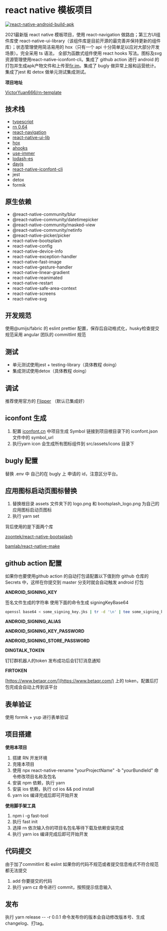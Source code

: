# react native 模板项目

[![react-native-android-build-apk](https://github.com/VictorYuan666/rn-template/actions/workflows/react-native-android-build-apk.yml/badge.svg?branch=main)](https://github.com/VictorYuan666/rn-template/actions/workflows/react-native-android-build-apk.yml)

2021最新版 react native 模板项目，使用 react-navigation 做路由；第三方UI组件库使 react-native-ui-library（该组件库是目前开源的最完善并保持更新的组件库）；状态管理使用简洁易用的 hox（只有一个 api 十分简单足以应对大部分开发场景）。完全采用 ts 语法， 全部为函数式组件使用 react hooks 写法。图标及svg资源管理使用react-native-iconfont-cli。集成了 github action 进行 android 的打包并生成apk产物文件和上传至[fir.im](https://www.betaqr.com/apps)。集成了 bugly 做异常上报和运营统计。集成了jest 和 detox 做单元测试集成测试。

**项目地址**

[VictorYuan666/rn-template](https://github.com/VictorYuan666/rn-template)

## 技术栈

- [typescript](https://www.typescriptlang.org/docs/handbook/intro.html)
- [rn 0.64](https://reactnative.dev/)
- [react-navigation](https://reactnavigation.org/docs/getting-started)
- [react-native-ui-lib](https://wix.github.io/react-native-ui-lib/getting-started/setup)
- [hox](https://github.com/umijs/hox)
- [ahooks](https://ahooks.gitee.io/zh-CN/hooks/async)
- [use-immer](https://github.com/immerjs/use-immer)
- [lodash-es](https://www.lodashjs.com/)
- [dayjs](https://dayjs.gitee.io/zh-CN)
- [react-native-iconfont-cli](https://github.com/iconfont-cli/react-native-iconfont-cli)
- jest
- detox
- formik

## 原生依赖

- @react-native-community/blur
- @react-native-community/datetimepicker
- @react-native-community/masked-view
- @react-native-community/netinfo
- @react-native-picker/picker
- react-native-bootsplash
- react-native-config
- react-native-device-info
- react-native-exception-handler
- react-native-fast-image
- react-native-gesture-handler
- react-native-linear-gradient
- react-native-reanimated
- react-native-restart
- react-native-safe-area-context
- react-native-screens
- react-native-svg

## 开发规范

使用@umijs/fabric 的 eslint prettier 配置，保存后自动格式化，husky检查提交规范采用 angular 团队的 commitlint 规范

## 测试

- 单元测试使用jest + testing-library（具体教程 doing）
- 集成测试使用detox（具体教程 doing）

## 调试

推荐使用官方的 [Flipper](https://fbflipper.com/) （默认已集成好）

## iconfont 生成

1. 配置 [iconfont.cn](http://iconfont.cn/) 中项目生成 Symbol 链接到项目根目录下的 iconfont.json 文件中的 symbol_url
2. 执行yarn icon 会生成所有图标组件到 src/assets/icons 目录下

## bugly 配置

替换 .env 中 自己的在 bugly 上 申请的 id，注意区分平台。

## 应用图标启动页图标替换

1. 替换根目录 assets 文件夹下的 logo.png 和 bootsplash_logo.png 为自己的应用图标启动页图标
2. 执行 yarn set

背后使用的是下面两个库

[zoontek/react-native-bootsplash](https://github.com/zoontek/react-native-bootsplash)

[bamlab/react-native-make](https://github.com/bamlab/react-native-make)

## github action 配置

如果你也要使用github action 的自动打包请配置以下值到你 github 仓库的 Secrets 中，这样在你提交到 master 分支时就会自动触发 android 打包

**ANDROID_SIGNING_KEY**

签名文件生成的字符串 使用下面的命令生成 signingKeyBase64

```bash
openssl base64 < some_signing_key.jks | tr -d '\n' | tee some_signing_key.jks.base64.txt
```

**ANDROID_SIGNING_ALIAS**

**ANDROID_SIGNING_KEY_PASSWORD**

**ANDROID_SIGNING_STORE_PASSWORD**

**DINGTALK_TOKEN**

钉钉群机器人的token 发布成功后会钉钉消息通知

**FIRTOKEN**

 [https://www.betaqr.com/](https://www.betaqr.com/) 上的 token，配置后打包完成会自动上传到该平台

## 表单验证

使用 formik + yup 进行表单验证

## 项目搭建

**使用本项目**

1. 搭建 RN 开发环境
2. 克隆本项目
3. 使用 npx react-native-rename "yourProjectName" -b "yourBundleId" 命令修改项目名称及包名
4. 安装 npm 依赖，执行 yarn
5. 安装 ios 依赖，执行 cd ios && pod install
6. yarn ios 编译完成后即可开始开发

**使用脚手架工具**

1. npm i -g fast-tool
2. 执行 fast init 
3. 选择 rn 依次输入你的项目名包名等待下载及依赖安装完成
4. 执行 yarn ios 编译完成后即可开始开发

## 代码提交

由于加了commitlint 和 eslint 如果你的代码不规范或者提交信息格式不符合规范都无法提交

1. add 你要提交的代码
2. 执行 yarn cz 命令进行 commit，按照提示信息输入

## 发布

执行 yarn release -- -r 0.0.1 命令发布你的版本会自动修改版本号、生成 changelog、打tag。

